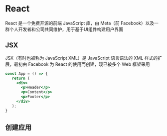 # React

React 是一个免费开源的前端 JavaScript 库，由 Meta（前 Facebook）以及一群个人开发者和公司共同维护，用于基于UI组件构建用户界面

## JSX

JSX（有时也被称为 JavaScript XML）是 JavaScript 语言语法的 XML 样式的扩展，最初由 Facebook 为 React 的使用而创建，现已被多个 Web 框架采用

```jsx
const App = () => {
   return (
     <div>
       <p>Header</p>
       <p>Content</p>
       <p>Footer</p>
     </div>
   ); 
}
```

## 创建应用
